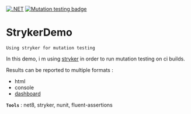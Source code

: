[![.NET](https://github.com/aimenux/MutationTestingDemo/actions/workflows/ci.yml/badge.svg)](https://github.com/aimenux/StrykerDemo/actions/workflows/ci.yml)
[![Mutation testing badge](https://img.shields.io/endpoint?style=flat&url=https%3A%2F%2Fbadge-api.stryker-mutator.io%2FStrykerDemo)](https://dashboard.stryker-mutator.io/reports/StrykerDemo)

# StrykerDemo
```
Using stryker for mutation testing
```

In this demo, i m using [stryker](https://github.com/stryker-mutator/stryker-net) in order to run mutation testing on ci builds.

Results can be reported to multiple formats :
- html
- console
- [dashboard](https://dashboard.stryker-mutator.io/reports/github.com/aimenux/StrykerDemo/v1#mutant)

**`Tools`** : net8, stryker, nunit, fluent-assertions